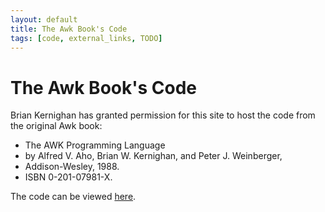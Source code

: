 ```yaml
---
layout: default
title: The Awk Book's Code
tags: [code, external_links, TODO]
---
```


The Awk Book's Code
===================

Brian Kernighan has granted permission for this site to host the code
from the original Awk book:

+ The AWK Programming Language
+ by Alfred V. Aho, Brian W. Kernighan, and Peter J. Weinberger,
+ Addison-Wesley, 1988.
+ ISBN 0-201-07981-X. 

The code can be viewed [here][lawker01].

[lawker01]: http://lawker.googlecode.com/svn/fridge/lib/awk/theAwkBook
